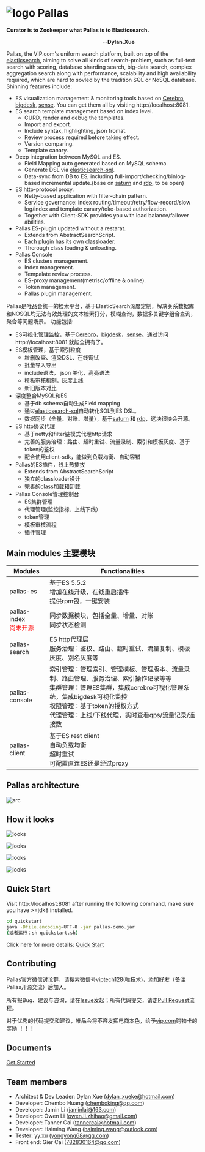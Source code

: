 #  ![logo](image/pallas.png)  Pallas 
<b> Curator is to Zookeeper what Pallas is to Elasticsearch.<p>
&#8195;&#8195;&#8195;&#8195;&#8195;&#8195;&#8195;&#8195;&#8195;&#8195;&#8195;&#8195;&#8195;&#8195;&#8195;&#8195;&#8195;&#8195;--Dylan.Xue</b>

Pallas, the VIP.com's uniform search platform, built on top of the [elasticsearch](https://github.com/elastic/elasticsearch), aiming to solve all kinds of search-problem, such as full-text search with scoring, database sharding search, big-data search, complex aggregation search along with performance, scalability and high avaliability required, which are hard to sovled by the tradition SQL or NoSQL database. Shinning features include:
* ES visualization management & monitoring tools based on [Cerebro](https://github.com/lmenezes/cerebro), [bigdesk](http://bigdesk.org/), [sense](https://github.com/StephaneBour/sense-chrome). You can get them all by visiting http://localhost:8081.
* ES search template management based on index level.
    * CURD, render and debug the templates.
    * Import and export.
    * Include syntax, highlighting, json fromat.
    * Review process required before taking effect.
    * Version comparing.
    * Template canary.
* Deep integration between MySQL and ES.
    * Field Mapping auto generated based on MySQL schema.
    * Generate DSL via [elasticsearch-sql](https://github.com/NLPchina/elasticsearch-sql).
    * Data-sync from DB to ES, including full-import/checking/binlog-based incremental update.(base on [saturn](https://github.com/vipshop/Saturn) and [rdp](https://github.com/vipshop/rdp), to be open) 
* ES http-protocol proxy.
    * Netty-based application with filter-chain pattern.
    * Service governance: index routing/timeout/retry/flow-record/slow log/index and template canary/toke-based authorization.
    * Together with Client-SDK provides you with load balance/failover abilities.
* Pallas ES-plugin updated without a restarat.
    * Extends from AbstractSearchScript.
    * Each plugin has its own classloader.
    * Thorough class loading & unloading.
* Pallas Console
    * ES clusters management.
    * Index management.
    * Tempalate review process.
    * ES-proxy management(metrisc/offline & online).
    * Token management.
    * Pallas plugin management.

Pallas是唯品会统一的检索平台，基于ElasticSearch深度定制，解决关系数据库和NOSQL均无法有效处理的文本检索打分，模糊查询，数据多关键字组合查询，聚合等问题场景。
功能包括: 
* ES可视化管理监控，基于[Cerebro](https://github.com/lmenezes/cerebro)，[bigdesk](http://bigdesk.org/)，[sense](https://github.com/elastic/sense)。通过访问http://localhost:8081 就能全拥有了。
* ES模板管理，基于索引粒度
    * 增删改查、渲染DSL、在线调试
    * 批量导入导出
    * include语法， json 美化，高亮语法
    * 模板审核机制，灰度上线
    * 新旧版本对比
* 深度整合MySQL和ES
    * 基于db schema自动生成Field mapping
    * 通过[elasticsearch-sql](https://github.com/NLPchina/elasticsearch-sql)自动转化SQL到ES DSL。
    * 数据同步（全量、对账、增量），基于[saturn](https://github.com/vipshop/Saturn) 和 [rdp](https://github.com/vipshop/rdp)，这块很快会开源。
* ES http协议代理
    * 基于netty和filter链模式代理http请求
    * 完善的服务治理：路由、超时重试、流量录制、索引和模板灰度、基于token的鉴权
    * 配合使用client-sdk，能做到负载均衡、自动容错
* Pallas的ES插件，线上热插拔
    * Extends from AbstractSearchScript
    * 独立的classloader设计
    * 完善的class加载和卸载
* Pallas Console管理控制台
    * ES集群管理
    * 代理管理(监控指标、上线下线）
    * token管理
    * 模板审核流程
    * 插件管理

## Main modules 主要模块
Modules|Functionalities
-|-
pallas-es|基于ES 5.5.2<br >增加在线升级、在线重启插件<br >提供rpm包，一键安装
pallas-index<br ><font color=red>尚未开源</font>|同步数据模块，包括全量、增量、对账<br >同步状态检测
pallas-search|ES http代理层<br >服务治理：鉴权、路由、超时重试、流量复制、模板灰度、别名灰度等
pallas-console|索引管理：管理索引、管理模板、管理版本、流量录制、路由管理、服务治理、索引操作记录等等<br >集群管理：管理ES集群，集成cerebro可视化管理系统，集成bigdesk可视化监控<br >权限管理：基于token的授权方式<br >代理管理：上线/下线代理，实时查看qps/流量记录/连接数
pallas-client|基于ES rest client<br >自动负载均衡<br >超时重试<br >可配置直连ES还是经过proxy


## Pallas architecture
![arc](image/pallas-arc.png)

## How it looks 
![looks](image/pallas-looks-1.png)<p>
![looks](image/pallas-looks-2.png)<p>
![looks](image/pallas-looks-3.png)<p>
![looks](image/pallas-looks-4.png)<p>

## Quick Start
Visit http://localhost:8081 after running the following command, make sure you have >=jdk8 installed.
```bash
cd quickstart
java -Dfile.encoding=UTF-8 -jar pallas-demo.jar  
(或者运行：sh quickstart.sh)
```
Click here for more details: [Quick Start](https://vipshop.github.io/pallas/#/zh-cn/1.x/tutorial)

## Contributing
Pallas官方微信讨论群，请搜索微信号viptech128(唯技术)，添加好友（备注Pallas开源交流）后加入。

所有报Bug、建议与咨询，请在[Issue](https://github.com/vipshop/pallas/issues)发起；所有代码提交，请走[Pull Request](https://github.com/vipshop/pallas/pulls)流程。

对于优秀的代码提交和建议，唯品会将不吝发挥电商本色，给予[vip.com](https://www.vip.com/)购物卡的奖励 ！！！

## Documents
[Get Started](https://vipshop.github.io/pallas/#/zh-cn/1.x/tutorial)

## Team members
* Architect & Dev Leader: Dylan Xue (dylan_xueke@hotmail.com)  
* Developer: Chembo Huang (chemboking@qq.com)
* Developer: Jamin Li (jaminlai@163.com)
* Developer: Owen Li (owen.li.zhihao@gmail.com)
* Developer: Tanner Cai (tannercai@hotmail.com)
* Developer: Haiming Wang (haiming.wang@outlook.com)
* Tester: yy.xu (yongyong68@qq.com)
* Front end: Gier Cai (782830164@qq.com)
